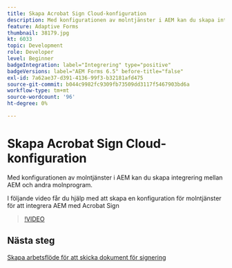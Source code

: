 ```yaml
---
title: Skapa Acrobat Sign Cloud-konfiguration
description: Med konfigurationen av molntjänster i AEM kan du skapa integrering mellan AEM och andra molnprogram. I följande video får du hjälp med att skapa en konfiguration för molntjänster för att integrera AEM med Acrobat Sign.
feature: Adaptive Forms
thumbnail: 38179.jpg
kt: 6033
topic: Development
role: Developer
level: Beginner
badgeIntegration: label="Integrering" type="positive"
badgeVersions: label="AEM Forms 6.5" before-title="false"
exl-id: 7a62ae37-d391-4136-99f3-b32181afd475
source-git-commit: b044c9982fc9309fb73509dd3117f5467903bd6a
workflow-type: tm+mt
source-wordcount: '96'
ht-degree: 0%

---
```


# Skapa Acrobat Sign Cloud-konfiguration

Med konfigurationen av molntjänster i AEM kan du skapa integrering mellan AEM och andra molnprogram.

I följande video får du hjälp med att skapa en konfiguration för molntjänster för att integrera AEM med Acrobat Sign

>[!VIDEO](https://video.tv.adobe.com/v/38179?quality=12&learn=on)

## Nästa steg

[Skapa arbetsflöde för att skicka dokument för signering](./create-workflow-to-send-document-for-signing.md)
